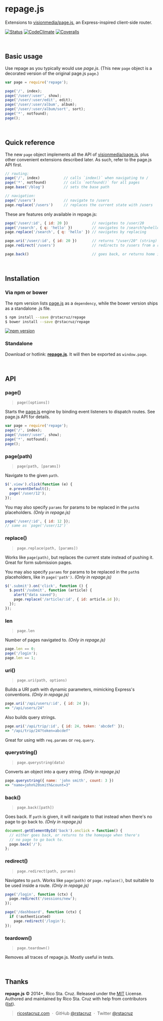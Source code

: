 # repage.js

Extensions to [visionmedia/page.js], an Express-inspired client-side router.

[visionmedia/page.js]: https://github.com/visionmedia/page.js

[![Status](http://img.shields.io/travis/rstacruz/repage.js/master.svg?style=flat)](https://travis-ci.org/rstacruz/repage.js "See test builds")
[![CodeClimate](http://img.shields.io/codeclimate/github/rstacruz/repage.js.svg?style=flat)](https://codeclimate.com/github/rstacruz/repage.js "CodeClimate")
[![Coveralls](http://img.shields.io/coveralls/rstacruz/repage.js.svg?style=flat)](https://coveralls.io/r/rstacruz/repage.js)

<br>

## Basic usage

Use repage as you typically would use *page.js*. (This new `page` object is a
decorated version of the original page.js `page`.)

```js
var page = require('repage');

page('/', index);
page('/user/:user', show);
page('/user/:user/edit', edit);
page('/user/:user/album', album);
page('/user/:user/album/sort', sort);
page('*', notfound);
page();
```

<br>

## Quick reference

The new `page` object implements all the API of [visionmedia/page.js], plus other
convenient extensions described later. As such, refer to the page.js API first.

```js
// routing:
page('/', index)           // calls `index()` when navigating to /
page('*', notfound)        // calls `notfound()` for all pages
page.base('/blog')         // sets the base path

// navigation:
page('/users')             // navigate to /users
page.replace('/users')     // replaces the current state with /users
```

These are features only available in repage.js:

```js
page('/user/:id', { id: 20 })           // navigates to /user/20
page('/search', { q: 'hello' })         // navigates to /search?q=hello
page.replace('/search', { q: 'hello' }) // navigates by replacing

page.uri('/user/:id', { id: 20 })       // returns "/user/20" (string)
page.redirect('/users')                 // redirects to /users from a route

page.back()                             // goes back, or returns home if available
```

<br>

## Installation

### Via npm or bower

The npm version lists [page.js] as a `dependency`, while the bower version ships as a standalone .js file.

```sh
$ npm install --save @rstacruz/repage
$ bower install --save @rstacruz/repage
```

[![npm version](http://img.shields.io/npm/v/@rstacruz/repage.svg?style=flat)](https://npmjs.org/package/repage "View this project on npm")

### Standalone

[version]: https://cdn.rawgit.com/rstacruz/repage.js/v2.1.0/repage.js

Download or hotlink: __[repage.js][version]__. It will then be exported as `window.page`.

<br>

## API

<!-- include: index.js -->

### page()
> `page([options])`

Starts the [page.js] engine by binding event listeners to dispatch routes.
See page.js API for details.

```js
var page = require('repage');
page('/', index);
page('/user/:user', show);
page('*', notfound);
page();
```

### page(path)
> `page(path, [params])`

Navigate to the given `path`.

```js
$('.view').click(function (e) {
  e.preventDefault();
  page('/user/12');
});
```

You may also specify `params` for params to be replaced in the `path`s
placeholders. *(Only in repage.js)*

```js
page('/user/:id', { id: 12 });
// same as `page('/user/12')`
```

### replace()
> `page.replace(path, [params])`

Works like `page(path)`, but replaces the current state instead of pushing
it. Great for form submission pages.

You may also specify `params` for params to be replaced in the `path`s
placeholders, like in `page('path')`. *(Only in repage.js)*

```js
$('.submit').on('click', function () {
  $.post('/submit', function (article) {
    alert("data saved");
    page.replace('/article/:id', { id: article.id });
  });
});
```

### len
> `page.len`

Number of pages navigated to. *(Only in repage.js)*

```js
page.len == 0;
page('/login');
page.len == 1;
```

### uri()
> `page.uri(path, options)`

Builds a URI path with dynamic parameters, mimicking Express's conventions.
*(Only in repage.js)*

```js
page.uri('/api/users/:id', { id: 24 });
=> "/api/users/24"
```

Also builds query strings.

```js
page.uri('/api/trip/:id', { id: 24, token: 'abcdef' });
=> "/api/trip/24?token=abcdef"
```

Great for using with `req.params` or `req.query`.

### querystring()
> `page.querystring(data)`

Converts an object into a query string.
*(Only in repage.js)*

```js
page.querystring({ name: 'john smith', count: 3 })
=> "name=john%20smith&count=3"
```

### back()
> `page.back([path])`

Goes back. If `path` is given, it will navigate to that instead when
there's no page to go back to.
*(Only in repage.js)*

```js
document.getElementById('back').onclick = function() {
  // either goes back, or returns to the homepage when there's
  // no page to go back to.
  page.back('/');
};
```

### redirect()
> `page.redirect(path, params)`

Navigates to `path`. Works like `page(path)` or `page.replace()`, but
suitable to be used inside a route.
*(Only in repage.js)*

```js
page('/login', function (ctx) {
  page.redirect('/sessions/new');
});

page('/dashboard', function (ctx) {
  if (!authenticated)
    page.redirect('/login');
});
```

### teardown()
> `page.teardown()`

Removes all traces of repage.js. Mostly useful in tests.

<!-- /include -->

<br>

## Thanks

**repage.js** © 2014+, Rico Sta. Cruz. Released under the [MIT] License.<br>
Authored and maintained by Rico Sta. Cruz with help from contributors ([list][contributors]).

> [ricostacruz.com](http://ricostacruz.com) &nbsp;&middot;&nbsp;
> GitHub [@rstacruz](https://github.com/rstacruz) &nbsp;&middot;&nbsp;
> Twitter [@rstacruz](https://twitter.com/rstacruz)

[MIT]: http://mit-license.org/
[contributors]: http://github.com/rstacruz/repage.js/contributors
[page.js]: https://github.com/visionmedia/page.js
